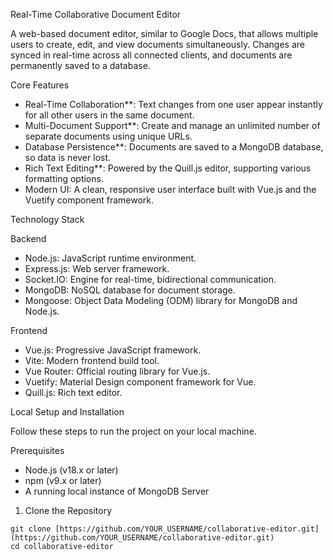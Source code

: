 
Real-Time Collaborative Document Editor

A web-based document editor, similar to Google Docs, that allows multiple users to create, edit, and view documents simultaneously. Changes are synced in real-time across all connected clients, and documents are permanently saved to a database.

 Core Features

* Real-Time Collaboration**: Text changes from one user appear instantly for all other users in the same document.
* Multi-Document Support**: Create and manage an unlimited number of separate documents using unique URLs.
* Database Persistence**: Documents are saved to a MongoDB database, so data is never lost.
* Rich Text Editing**: Powered by the Quill.js editor, supporting various formatting options.
* Modern UI: A clean, responsive user interface built with Vue.js and the Vuetify component framework.

 Technology Stack

 Backend

* Node.js: JavaScript runtime environment.
* Express.js: Web server framework.
* Socket.IO: Engine for real-time, bidirectional communication.
* MongoDB: NoSQL database for document storage.
* Mongoose: Object Data Modeling (ODM) library for MongoDB and Node.js.

Frontend

* Vue.js: Progressive JavaScript framework.
* Vite: Modern frontend build tool.
* Vue Router: Official routing library for Vue.js.
* Vuetify: Material Design component framework for Vue.
* Quill.js: Rich text editor.

 Local Setup and Installation

Follow these steps to run the project on your local machine.

 Prerequisites

* Node.js (v18.x or later)
* npm (v9.x or later)
* A running local instance of MongoDB Server

 1. Clone the Repository

```
git clone [https://github.com/YOUR_USERNAME/collaborative-editor.git](https://github.com/YOUR_USERNAME/collaborative-editor.git)
cd collaborative-editor 
